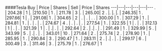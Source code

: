 ####Tesla
Buy | Price | Shares | Sell | Price | Shares
---|---|---|---|---|---
 . | 204.28 | 1 |. |210.50 | 1
 . | 211.78 | 3 |. | 265.00| 2
 . |. |. |. | 246.35| 1
 . |297.66| 1 | . | 291.08| 1
 . | 304.65 | 2 | . | . | .
 . | 300.00 | 1
 . | 307.29 | 1 
 . | 284.81 | 1 
 . | . | . | . | 274.67 | 4
 . | . | . | . | 277.54 | 1
 . | 322.55 | 1 | . | 
 . | 312.13 | 1 | . |
 . | 321.39 | 1 |
 . | .| . | . | 292.64 | 2
 . | .| . | . | 291.49 | 1
 . | 329.99 | 5
 . | 343.99 | 5 
 . | .| . | . | 343.01 | 10
  . | 271.64 | 2
  . | 275.74 | 2
  . | 278.90 | 1
  . | 285.95 | 1
  . | 290.84 | 3
  . | 290.47 | 1
  . | 283.11 | 2
   . | .| . | . | 299.17 | 6
   . | 300.49 | 3
   . | 311.46 | 3
   . | 275.79 | 1
   . | 276.67 | 1
   



